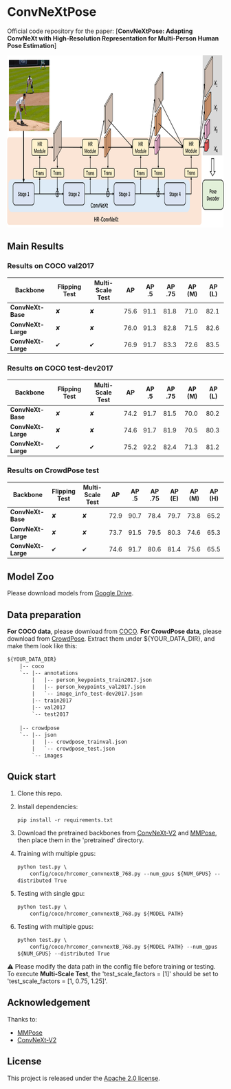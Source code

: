 # ConvNeXtPose
Official code repository for the paper: 
[**ConvNeXtPose: Adapting ConvNeXt with High-Resolution Representation for Multi-Person Human Pose Estimation**]

<p align="left"><img src="assets/arch.png" width = "800" height = "400"></p>

## Main Results
### Results on COCO val2017
| Backbone          | Flipping Test | Multi-Scale Test | AP   | AP .5 | AP .75 | AP (M) | AP (L) |
|-------------------|---------------|------------------|------|-------|--------|--------|--------|
| **ConvNeXt-Base** | &#10008;      | &#10008;         | 75.6 | 91.1  | 81.8   | 71.0   | 82.1   |
| **ConvNeXt-Large**| &#10008;      | &#10008;         | 76.0 | 91.3  | 82.8   | 71.5   | 82.6   |
| **ConvNeXt-Large**| &#10004;      | &#10004;         | 76.9 | 91.7  | 83.3   | 72.6   | 83.5   |

### Results on COCO test-dev2017                                                                     
| Backbone          | Flipping Test | Multi-Scale Test | AP   | AP .5 | AP .75 | AP (M) | AP (L) |
|-------------------|---------------|------------------|------|-------|--------|--------|--------|
| **ConvNeXt-Base** | &#10008;      | &#10008;         | 74.2 | 91.7  | 81.5   | 70.0   | 80.2   |
| **ConvNeXt-Large**| &#10008;      | &#10008;         | 74.6 | 91.7  | 81.9   | 70.5   | 80.3   |
| **ConvNeXt-Large**| &#10004;      | &#10004;         | 75.2 | 92.2  | 82.4   | 71.3   | 81.2   |

### Results on CrowdPose test
| Backbone          | Flipping Test | Multi-Scale Test |  AP  | AP .5 | AP .75 | AP (E) | AP (M) | AP (H) |
|-------------------|---------------|------------------|------|-------|--------|--------|--------|--------|
| **ConvNeXt-Base** | &#10008;      |&#10008;          | 72.9 | 90.7  | 78.4   | 79.7   | 73.8   | 65.2   |
| **ConvNeXt-Large**| &#10008;      |&#10008;          | 73.7 | 91.5  | 79.5   | 80.3   | 74.6   | 65.3   |
| **ConvNeXt-Large**| &#10004;      |&#10004;          | 74.6 | 91.7  | 80.6   | 81.4   | 75.6   | 65.5   |
  

## Model Zoo
Please download models from [Google Drive](https://drive.google.com/drive/folders/12I2HtWBXHGwj_HmI-8eTD5ExzKvvxi_w?usp=drive_link).

## Data preparation
**For COCO data**, please download from [COCO](http://cocodataset.org/#download). 
**For CrowdPose data**, please download from [CrowdPose](https://github.com/Jeff-sjtu/CrowdPose#dataset).
Extract them under ${YOUR_DATA_DIR}, and make them look like this:
```
${YOUR_DATA_DIR}
    |-- coco
    `-- |-- annotations
        |   |-- person_keypoints_train2017.json
        |   |-- person_keypoints_val2017.json
        |   `-- image_info_test-dev2017.json
        |-- train2017
        |-- val2017
        `-- test2017
            
    |-- crowdpose
    `-- |-- json
        |   |-- crowdpose_trainval.json
        |   `-- crowdpose_test.json
        `-- images
```

## Quick start
1. Clone this repo.

2. Install dependencies:
   ```
   pip install -r requirements.txt
   ```

3. Download the pretrained backbones from [ConvNeXt-V2](https://github.com/facebookresearch/ConvNeXt-V2) and [MMPose](https://github.com/open-mmlab/mmpose), then place them in the 'pretrained' directory.

4. Training with multiple gpus:
    ```
    python test.py \
        config/coco/hrcomer_convnextB_768.py --num_gpus ${NUM_GPUS} --distributed True
    ```

5. Testing with single gpu:

    ```
    python test.py \
        config/coco/hrcomer_convnextB_768.py ${MODEL PATH}
    ```    

6. Testing with multiple gpus:

    ```
    python test.py \
        config/coco/hrcomer_convnextB_768.py ${MODEL PATH} --num_gpus ${NUM_GPUS} --distributed True
    ```

⚠️ Please modify the data path in the config file before training or testing. To execute **Multi-Scale Test**, the 'test_scale_factors = [1]' should be set to 'test_scale_factors = [1, 0.75, 1.25]'.

## Acknowledgement

Thanks to:

- [MMPose](https://github.com/open-mmlab/mmpose)
- [ConvNeXt-V2](https://github.com/facebookresearch/ConvNeXt-V2)

## License

This project is released under the [Apache 2.0 license](LICENSE).